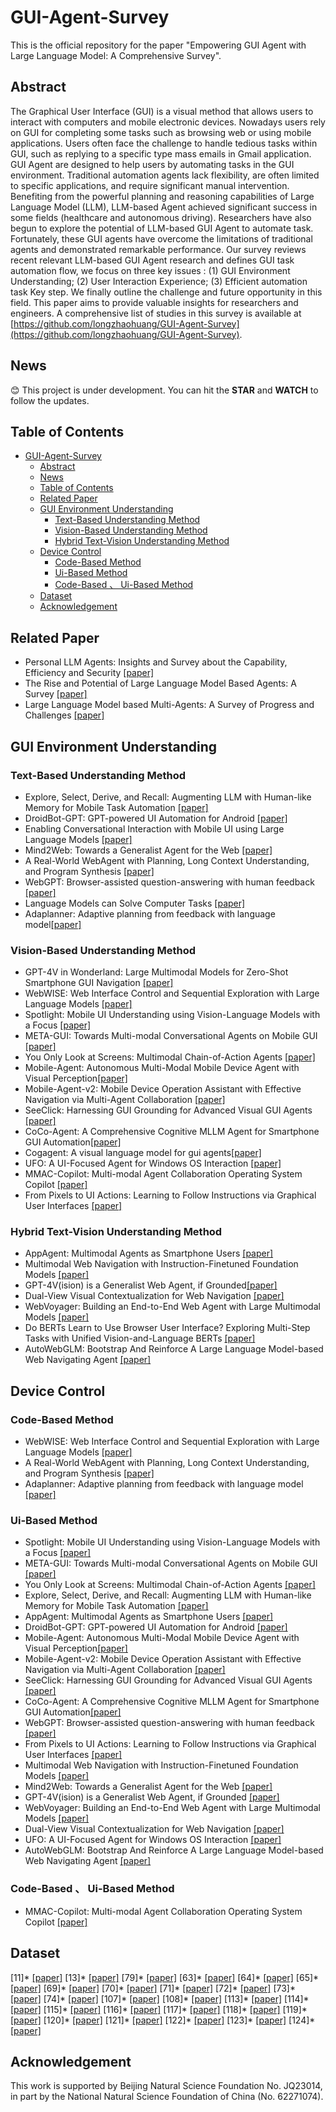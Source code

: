 # GUI-Agent-Survey

This is the official repository for the paper "Empowering GUI Agent with Large Language Model: A Comprehensive Survey".

## Abstract

The Graphical User Interface (GUI) is a visual method that allows users to interact with computers and mobile electronic devices. Nowadays users rely on GUI for completing some tasks such as browsing web or using mobile applications. Users often face the challenge to handle tedious tasks within GUI, such as replying to a specific type mass emails in Gmail application. GUI Agent are designed to help users by automating tasks in the GUI environment. Traditional automation agents lack flexibility, are often limited to specific applications, and require significant manual intervention. Benefiting from the powerful planning and reasoning capabilities of Large Language Model (LLM), LLM-based Agent achieved significant success in some fields (healthcare and autonomous driving). Researchers have also begun to explore the potential of LLM-based GUI Agent to automate task. Fortunately, these GUI agents have overcome the limitations of traditional agents and demonstrated remarkable performance.  Our survey reviews recent relevant LLM-based GUI Agent research and defines GUI task automation flow,  we focus on three key issues : (1) GUI Environment Understanding;  (2) User Interaction Experience;  (3) Efficient automation task Key step.  We finally outline the challenge and future opportunity in this field. This paper aims to provide valuable insights for researchers and engineers. A comprehensive list of studies in this survey is available at [https://github.com/longzhaohuang/GUI-Agent-Survey](https://github.com/longzhaohuang/GUI-Agent-Survey).

## News

😊 This project is under development. You can hit the **STAR** and **WATCH** to follow the updates.

## Table of Contents

- [GUI-Agent-Survey](#GUI-Agent-Survey)
  - [Abstract](#abstract)
  - [News](#news)
  - [Table of Contents](#table-of-contents)
  - [Related Paper](#related-paper)
  - [GUI Environment Understanding](#GUI-Environment-Understanding)
    - [Text-Based Understanding Method](#Text-Based-Understanding-Method)
    - [Vision-Based Understanding Method](#Vision-Based-Understanding-Method)
    - [Hybrid Text-Vision Understanding Method](#Hybrid-Text-Vision-Understanding-Method)
  - [Device Control](#Device-Control)
    - [Code-Based Method](#Code-Based-Method)
    - [Ui-Based Method](#Ui-Based-Method)
    - [Code-Based 、 Ui-Based Method](#Code-Based-、-Ui-Based-Method)
  - [Dataset](#Dataset)
  - [Acknowledgement](#acknowledgement)

## Related Paper
* Personal LLM Agents: Insights and Survey about the Capability, Efficiency and Security
 [[paper]](https://arxiv.org/abs/2401.05459)
* The Rise and Potential of Large Language Model Based Agents: A Survey [[paper]](https://arxiv.org/abs/2309.07864)
* Large Language Model based Multi-Agents: A Survey of Progress and Challenges [[paper]](https://arxiv.org/abs/2402.01680)

## GUI Environment Understanding
### Text-Based Understanding Method
* Explore, Select, Derive, and Recall: Augmenting LLM with Human-like Memory for Mobile Task Automation [[paper]](https://arxiv.org/pdf/2312.03003)
* DroidBot-GPT: GPT-powered UI Automation for Android [[paper]](https://arxiv.org/pdf/2304.07061) 
* Enabling Conversational Interaction with Mobile UI using Large Language Models [[paper]](https://arxiv.org/abs/2209.08655)
* Mind2Web: Towards a Generalist Agent for the Web [[paper]](https://arxiv.org/abs/2306.06070)
* A Real-World WebAgent with Planning, Long Context Understanding, and Program Synthesis [[paper]](https://arxiv.org/abs/2307.12856)
* WebGPT: Browser-assisted question-answering with human feedback [[paper]](https://arxiv.org/abs/2112.09332)
* Language Models can Solve Computer Tasks [[paper]](https://arxiv.org/abs/2303.17491)
* Adaplanner: Adaptive planning from feedback with language model[[paper]](https://arxiv.org/pdf/2305.16653)

### Vision-Based Understanding Method
* GPT-4V in Wonderland: Large Multimodal Models for Zero-Shot Smartphone GUI Navigation [[paper]](https://arxiv.org/abs/2311.07562)
* WebWISE: Web Interface Control and Sequential Exploration with Large Language Models
[[paper]](https://arxiv.org/pdf/2310.16042)
* Spotlight: Mobile UI Understanding using Vision-Language Models with a Focus [[paper]](https://arxiv.org/abs/2209.14927)
* META-GUI: Towards Multi-modal Conversational Agents on Mobile GUI [[paper]](https://arxiv.org/pdf/2205.11029)
* You Only Look at Screens: Multimodal Chain-of-Action Agents [[paper]](https://arxiv.org/abs/2309.11436)
* Mobile-Agent: Autonomous Multi-Modal Mobile Device Agent with Visual Perception[[paper]](https://arxiv.org/pdf/2401.16158)
* Mobile-Agent-v2: Mobile Device Operation Assistant with Effective Navigation via Multi-Agent Collaboration [[paper]](https://arxiv.org/pdf/2406.01014)
* SeeClick: Harnessing GUI Grounding for Advanced Visual GUI Agents [[paper]](https://arxiv.org/abs/2401.10935)
* CoCo-Agent: A Comprehensive Cognitive MLLM Agent for Smartphone GUI Automation[[paper]](https://arxiv.org/pdf/2402.11941)
* Cogagent: A visual language model for gui agents[[paper]](https://openaccess.thecvf.com/content/CVPR2024/papers/Hong_CogAgent_A_Visual_Language_Model_for_GUI_Agents_CVPR_2024_paper.pdf)
* UFO: A UI-Focused Agent for Windows OS Interaction [[paper]](https://arxiv.org/pdf/2402.07939)
* MMAC-Copilot: Multi-modal Agent Collaboration Operating System Copilot [[paper]](https://arxiv.org/abs/2404.18074)
* From Pixels to UI Actions: Learning to Follow Instructions via Graphical User Interfaces [[paper]](https://arxiv.org/abs/2306.00245)

### Hybrid Text-Vision Understanding Method
* AppAgent: Multimodal Agents as Smartphone Users [[paper]](https://arxiv.org/abs/2312.13771)
* Multimodal Web Navigation with Instruction-Finetuned Foundation Models [[paper]](https://arxiv.org/abs/2305.11854)
* GPT-4V(ision) is a Generalist Web Agent, if Grounded[[paper]](https://arxiv.org/abs/2401.01614)
* Dual-View Visual Contextualization for Web Navigation [[paper]](https://arxiv.org/abs/2402.04476)
* WebVoyager: Building an End-to-End Web Agent with Large Multimodal Models [[paper]](https://arxiv.org/abs/2401.13919)
* Do BERTs Learn to Use Browser User Interface? Exploring Multi-Step Tasks with Unified Vision-and-Language BERTs [[paper]](https://arxiv.org/pdf/2203.07828)
* AutoWebGLM: Bootstrap And Reinforce A Large Language Model-based Web Navigating Agent [[paper]](https://arxiv.org/pdf/2404.03648)

## Device Control
### Code-Based Method
* WebWISE: Web Interface Control and Sequential Exploration with Large Language Models [[paper]](https://arxiv.org/abs/2310.16042)
* A Real-World WebAgent with Planning, Long Context Understanding, and Program Synthesis [[paper]](https://arxiv.org/abs/2307.12856)
* Adaplanner: Adaptive planning from feedback with language model [[paper]](https://arxiv.org/pdf/2305.16653)

### Ui-Based Method
* Spotlight: Mobile UI Understanding using Vision-Language Models with a Focus [[paper]](https://arxiv.org/abs/2209.14927)
* META-GUI: Towards Multi-modal Conversational Agents on Mobile GUI [[paper]](https://arxiv.org/pdf/2205.11029)
* You Only Look at Screens: Multimodal Chain-of-Action Agents [[paper]](https://arxiv.org/abs/2309.11436)
* Explore, Select, Derive, and Recall: Augmenting LLM with Human-like Memory for Mobile Task Automation [[paper]](https://arxiv.org/pdf/2312.03003)
* AppAgent: Multimodal Agents as Smartphone Users [[paper]](https://arxiv.org/abs/2312.13771)
* DroidBot-GPT: GPT-powered UI Automation for Android [[paper]](https://arxiv.org/pdf/2304.07061) 
* Mobile-Agent: Autonomous Multi-Modal Mobile Device Agent with Visual Perception[[paper]](https://arxiv.org/pdf/2401.16158)
* Mobile-Agent-v2: Mobile Device Operation Assistant with Effective Navigation via Multi-Agent Collaboration [[paper]](https://arxiv.org/pdf/2406.01014)
* SeeClick: Harnessing GUI Grounding for Advanced Visual GUI Agents [[paper]](https://arxiv.org/abs/2401.10935)
* CoCo-Agent: A Comprehensive Cognitive MLLM Agent for Smartphone GUI Automation[[paper]](https://arxiv.org/pdf/2402.11941)
* WebGPT: Browser-assisted question-answering with human feedback [[paper]](https://arxiv.org/abs/2112.09332)
* From Pixels to UI Actions: Learning to Follow Instructions via Graphical User Interfaces [[paper]](https://arxiv.org/abs/2306.00245)
* Multimodal Web Navigation with Instruction-Finetuned Foundation Models [[paper]](https://arxiv.org/abs/2305.11854)
* Mind2Web: Towards a Generalist Agent for the Web [[paper]](https://arxiv.org/abs/2306.06070)
* GPT-4V(ision) is a Generalist Web Agent, if Grounded [[paper]](https://arxiv.org/abs/2401.01614)
* WebVoyager: Building an End-to-End Web Agent with Large Multimodal Models [[paper]](https://arxiv.org/abs/2401.13919)
* Dual-View Visual Contextualization for Web Navigation [[paper]](https://arxiv.org/abs/2402.04476)
* UFO: A UI-Focused Agent for Windows OS Interaction [[paper]](https://arxiv.org/pdf/2402.07939)
* AutoWebGLM: Bootstrap And Reinforce A Large Language Model-based Web Navigating Agent [[paper]](https://arxiv.org/pdf/2404.03648)

### Code-Based 、 Ui-Based Method
* MMAC-Copilot: Multi-modal Agent Collaboration Operating System Copilot [[paper]](https://arxiv.org/abs/2404.18074)

## Dataset
[11]* [[paper]]()
[13]* [[paper]]()
[79]* [[paper]]()
[63]* [[paper]]()
[64]* [[paper]]()
[65]* [[paper]]()
[69]* [[paper]]()
[70]* [[paper]]()
[71]* [[paper]]()
[72]* [[paper]]()
[73]* [[paper]]()
[74]* [[paper]]()
[107]* [[paper]]()
[108]* [[paper]]()
[113]* [[paper]]()
[114]* [[paper]]()
[115]* [[paper]]()
[116]* [[paper]]()
[117]* [[paper]]()
[118]* [[paper]]()
[119]* [[paper]]()
[120]* [[paper]]()
[121]* [[paper]]()
[122]* [[paper]]()
[123]* [[paper]]()
[124]* [[paper]]()


## Acknowledgement

This work is supported by Beijing Natural Science Foundation No. JQ23014, in part by the National Natural Science Foundation of China (No. 62271074).
